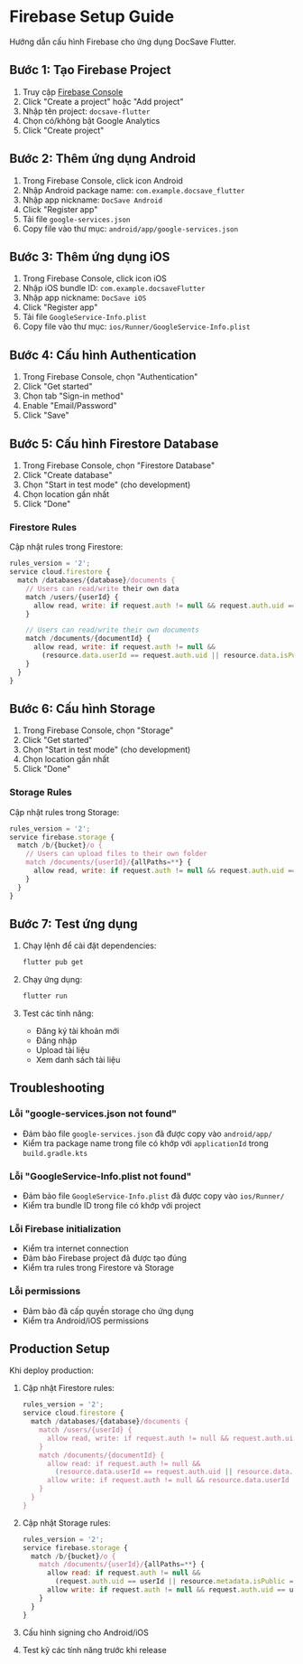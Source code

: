 # Firebase Setup Guide

Hướng dẫn cấu hình Firebase cho ứng dụng DocSave Flutter.

## Bước 1: Tạo Firebase Project

1. Truy cập [Firebase Console](https://console.firebase.google.com/)
2. Click "Create a project" hoặc "Add project"
3. Nhập tên project: `docsave-flutter`
4. Chọn có/không bật Google Analytics
5. Click "Create project"

## Bước 2: Thêm ứng dụng Android

1. Trong Firebase Console, click icon Android
2. Nhập Android package name: `com.example.docsave_flutter`
3. Nhập app nickname: `DocSave Android`
4. Click "Register app"
5. Tải file `google-services.json`
6. Copy file vào thư mục: `android/app/google-services.json`

## Bước 3: Thêm ứng dụng iOS

1. Trong Firebase Console, click icon iOS
2. Nhập iOS bundle ID: `com.example.docsaveFlutter`
3. Nhập app nickname: `DocSave iOS`
4. Click "Register app"
5. Tải file `GoogleService-Info.plist`
6. Copy file vào thư mục: `ios/Runner/GoogleService-Info.plist`

## Bước 4: Cấu hình Authentication

1. Trong Firebase Console, chọn "Authentication"
2. Click "Get started"
3. Chọn tab "Sign-in method"
4. Enable "Email/Password"
5. Click "Save"

## Bước 5: Cấu hình Firestore Database

1. Trong Firebase Console, chọn "Firestore Database"
2. Click "Create database"
3. Chọn "Start in test mode" (cho development)
4. Chọn location gần nhất
5. Click "Done"

### Firestore Rules

Cập nhật rules trong Firestore:

```javascript
rules_version = '2';
service cloud.firestore {
  match /databases/{database}/documents {
    // Users can read/write their own data
    match /users/{userId} {
      allow read, write: if request.auth != null && request.auth.uid == userId;
    }

    // Users can read/write their own documents
    match /documents/{documentId} {
      allow read, write: if request.auth != null &&
        (resource.data.userId == request.auth.uid || resource.data.isPublic == true);
    }
  }
}
```

## Bước 6: Cấu hình Storage

1. Trong Firebase Console, chọn "Storage"
2. Click "Get started"
3. Chọn "Start in test mode" (cho development)
4. Chọn location gần nhất
5. Click "Done"

### Storage Rules

Cập nhật rules trong Storage:

```javascript
rules_version = '2';
service firebase.storage {
  match /b/{bucket}/o {
    // Users can upload files to their own folder
    match /documents/{userId}/{allPaths=**} {
      allow read, write: if request.auth != null && request.auth.uid == userId;
    }
  }
}
```

## Bước 7: Test ứng dụng

1. Chạy lệnh để cài đặt dependencies:
   ```bash
   flutter pub get
   ```

2. Chạy ứng dụng:
   ```bash
   flutter run
   ```

3. Test các tính năng:
   - Đăng ký tài khoản mới
   - Đăng nhập
   - Upload tài liệu
   - Xem danh sách tài liệu

## Troubleshooting

### Lỗi "google-services.json not found"
- Đảm bảo file `google-services.json` đã được copy vào `android/app/`
- Kiểm tra package name trong file có khớp với `applicationId` trong `build.gradle.kts`

### Lỗi "GoogleService-Info.plist not found"
- Đảm bảo file `GoogleService-Info.plist` đã được copy vào `ios/Runner/`
- Kiểm tra bundle ID trong file có khớp với project

### Lỗi Firebase initialization
- Kiểm tra internet connection
- Đảm bảo Firebase project đã được tạo đúng
- Kiểm tra rules trong Firestore và Storage

### Lỗi permissions
- Đảm bảo đã cấp quyền storage cho ứng dụng
- Kiểm tra Android/iOS permissions

## Production Setup

Khi deploy production:

1. Cập nhật Firestore rules:
   ```javascript
   rules_version = '2';
   service cloud.firestore {
     match /databases/{database}/documents {
       match /users/{userId} {
         allow read, write: if request.auth != null && request.auth.uid == userId;
       }
       match /documents/{documentId} {
         allow read: if request.auth != null &&
           (resource.data.userId == request.auth.uid || resource.data.isPublic == true);
         allow write: if request.auth != null && resource.data.userId == request.auth.uid;
       }
     }
   }
   ```

2. Cập nhật Storage rules:
   ```javascript
   rules_version = '2';
   service firebase.storage {
     match /b/{bucket}/o {
       match /documents/{userId}/{allPaths=**} {
         allow read: if request.auth != null &&
           (request.auth.uid == userId || resource.metadata.isPublic == 'true');
         allow write: if request.auth != null && request.auth.uid == userId;
       }
     }
   }
   ```

3. Cấu hình signing cho Android/iOS
4. Test kỹ các tính năng trước khi release
